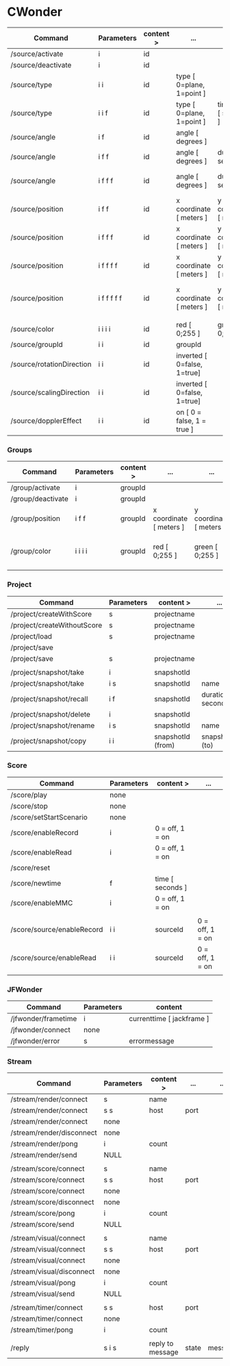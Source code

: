 # CWonder

| Command|Parameters |content         >|...|...|...|...|...|
| -- | --  | -- | -- | -- | -- | --  | -- |
|/source/activate|i|id| | | | | |
|/source/deactivate|i|id| | | | | |
|/source/type|i i|id|type [ 0=plane, 1=point ]| | | | |
|/source/type|i i f|id|type [ 0=plane, 1=point ]|timestamp [ seconds ]| | | |
|/source/angle|i f|id|angle [ degrees ]| | | | |
|/source/angle|i f f |id|angle [ degrees ]|duration [ seconds ]| | | |
|/source/angle|i f f f|id|angle [ degrees ]|duration [ seconds ]|timestamp [ seconds ]| | |
|/source/position|i f f |id|x coordinate [ meters ]|y coordinate [ meters ]| | | |
|/source/position|i f f f |id|x coordinate [ meters ]|y coordinate [ meters ]|duration [ seconds ]| | |
|/source/position|i f f f f|id|x coordinate [ meters ]|y coordinate [ meters ]|duration [ seconds ]|timestamp [ seconds ]| |
|/source/position|i f f f f f|id|x coordinate [ meters ]|y coordinate [ meters ]|not used|timestamp [ seconds ]|duration [ seconds ]|
| | | | | | | | |
|/source/color|i i i i|id|red [ 0;255 ]|green [ 0;255 ]|blue [ 0; 255 ]| | |
|/source/groupId|i i|id|groupId| | | | |
|/source/rotationDirection|i i|id|inverted [ 0=false, 1=true]| | | | |
|/source/scalingDirection|i i|id|inverted [ 0=false, 1=true]| | | | |
|/source/dopplerEffect|i i|id|on [ 0 = false, 1 = true ]| | | | |

### Groups

| Command|Parameters |content         >|...|...|...|
| -- | --  | -- | -- | -- | -- |
|/group/activate|i|groupId| | | |
|/group/deactivate|i|groupId| | | |
|/group/position|i f f |groupId|x coordinate [ meters ]|y coordinate [ meters ]| |
|/group/color|i i i i|groupId|red [ 0;255 ]|green [ 0;255 ]|blue [ 0; 255 ]|

### Project

| Command|Parameters |content         >|...|
| -- | --  | -- | -- |
|/project/createWithScore|s|projectname| |
|/project/createWithoutScore|s|projectname| |
|/project/load|s|projectname| |
|/project/save| | | |
|/project/save|s|projectname| |
| | | | |
|/project/snapshot/take|i|snapshotId| |
|/project/snapshot/take|i s|snapshotId|name|
|/project/snapshot/recall|i f|snapshotId|duration [ seconds ]|
|/project/snapshot/delete|i|snapshotId| |
|/project/snapshot/rename|i s|snapshotId|name|
|/project/snapshot/copy|i i|snapshotId (from)|snapshotId (to)|


### Score

| Command|Parameters |content         >|...|
| -- | --  | -- | -- |
|/score/play|none| | |
|/score/stop|none| | |
|/score/setStartScenario|none| | |
|/score/enableRecord|i|0 = off, 1 = on| |
|/score/enableRead|i|0 = off, 1 = on| |
|/score/reset| | | |
|/score/newtime|f|time [ seconds ]| |
|/score/enableMMC|i|0 = off, 1 = on| |
| | | | |
|/score/source/enableRecord|i i|sourceId|0 = off, 1 = on|
|/score/source/enableRead|i i|sourceId|0 = off, 1 = on|
| | | | |

### JFWonder

| Command|Parameters |content |
| -- | --  | -- |
|/jfwonder/frametime|i |currenttime [ jackframe ]|
|/jfwonder/connect|none| |
|/jfwonder/error|s|errormessage|


### Stream
| Command|Parameters |content         >|...|...|
| -- | --  | -- | -- | -- |
|/stream/render/connect|s|name| | |
|/stream/render/connect|s s|host|port| |
|/stream/render/connect|none| | | |
|/stream/render/disconnect|none| | | |
|/stream/render/pong|i|count| | |
|/stream/render/send|NULL| | | |
| | | | | |
|/stream/score/connect|s|name| | |
|/stream/score/connect|s s|host|port| |
|/stream/score/connect|none| | | |
|/stream/score/disconnect|none| | | |
|/stream/score/pong|i|count| | |
|/stream/score/send|NULL| | | |
| | | | | |
|/stream/visual/connect|s|name| | |
|/stream/visual/connect|s s|host|port| |
|/stream/visual/connect|none| | | |
|/stream/visual/disconnect|none| | | |
|/stream/visual/pong|i|count| | |
|/stream/visual/send|NULL| | | |
| | | | | |
|/stream/timer/connect|s s|host|port| |
|/stream/timer/connect|none| | | |
|/stream/timer/pong|i|count| | |
| | | | | |
|/reply|s i s|reply to message|state|message|


